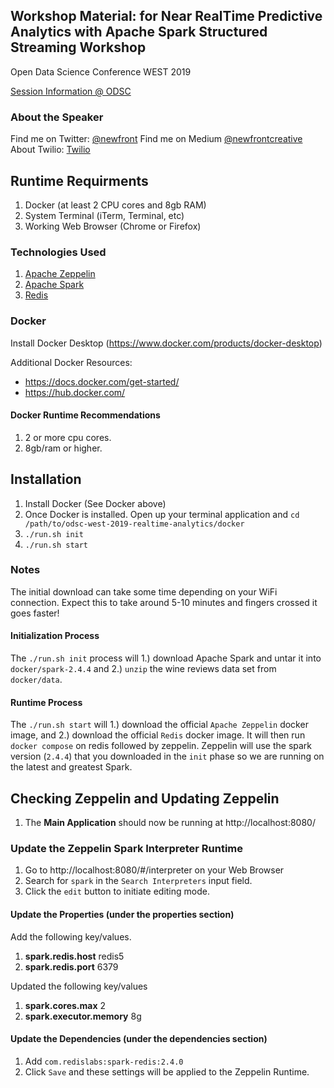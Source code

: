 ## Workshop Material: for Near RealTime Predictive Analytics with Apache Spark Structured Streaming Workshop
Open Data Science Conference WEST 2019

[Session Information @ ODSC](http://bit.ly/odsc-west-2019-realish)

### About the Speaker
Find me on Twitter: [@newfront](https://twitter.com/newfront)
Find me on Medium [@newfrontcreative](https://medium.com/@newfrontcreative)
About Twilio: [Twilio](https://twilio.com)

## Runtime Requirments
1. Docker (at least 2 CPU cores and 8gb RAM)
2. System Terminal (iTerm, Terminal, etc)
3. Working Web Browser (Chrome or Firefox)

### Technologies Used
1. [Apache Zeppelin](https://zeppelin.apache.org/docs/latest/interpreter/spark.html)
2. [Apache Spark](http://spark.apache.org/)
3. [Redis](https://redis.io/)

### Docker
Install Docker Desktop (https://www.docker.com/products/docker-desktop)

Additional Docker Resources:
* https://docs.docker.com/get-started/
* https://hub.docker.com/

#### Docker Runtime Recommendations
1. 2 or more cpu cores.
2. 8gb/ram or higher.

## Installation
1. Install Docker (See Docker above)
2. Once Docker is installed. Open up your terminal application and `cd /path/to/odsc-west-2019-realtime-analytics/docker`
3. `./run.sh init`
4. `./run.sh start`

### Notes
The initial download can take some time depending on your WiFi connection. Expect this to take around 5-10 minutes and fingers crossed it goes faster!

#### Initialization Process
The `./run.sh init` process will 1.) download Apache Spark and untar it into `docker/spark-2.4.4` and 2.) `unzip` the wine reviews data set from `docker/data`.

#### Runtime Process
The `./run.sh start` will 1.) download the official `Apache Zeppelin` docker image, and 2.) download the official `Redis` docker image. It will then run `docker compose` on redis followed by zeppelin. Zeppelin will use the spark version (`2.4.4`) that you downloaded in the `init` phase so we are running on the latest and greatest Spark.

## Checking Zeppelin and Updating Zeppelin
1. The **Main Application** should now be running at http://localhost:8080/

### Update the Zeppelin Spark Interpreter Runtime
1. Go to http://localhost:8080/#/interpreter on your Web Browser
2. Search for `spark` in the `Search Interpreters` input field.
3. Click the `edit` button to initiate editing mode.

#### Update the Properties (under the properties section)
Add the following key/values.
1. **spark.redis.host** redis5
2. **spark.redis.port** 6379

Updated the following key/values
1. **spark.cores.max** 2
2. **spark.executor.memory** 8g

#### Update the Dependencies (under the dependencies section)
1. Add `com.redislabs:spark-redis:2.4.0`
2. Click `Save` and these settings will be applied to the Zeppelin Runtime.
